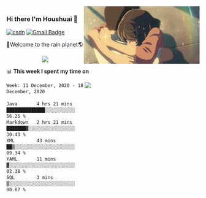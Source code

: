 <img  align='right' height="150" src="https://github.com/LikeRainDay/LikeRainDay/blob/master/pic/img_rain_1.gif?raw=true">



### Hi there I'm Houshuai :lemon:

[![csdn](https://img.shields.io/badge/-csdn-c14438?style=flat-square&logo=c&logoColor=white)](https://blog.csdn.net/qq_15807167)
[![Gmail Badge](https://img.shields.io/badge/-gmail-c14438?style=flat-square&logo=Gmail&logoColor=white&link=mailto:houshuai0816@gmail.com)](mailto:houshuai0816@gmail.com)

🚀Welcome to the rain planet🌎

<center>
<img align='center'  src="https://source.unsplash.com/random/1200x600">
</center>

📊 **This week I spent my time on**

<img align='right'   width="300" src="https://github-readme-stats.vercel.app/api?username=LikeRainDay&show_icons=true&title_color=fff&icon_color=79ff97&text_color=9f9f9f&bg_color=151515">

<!--START_SECTION:waka-->
```text
Week: 11 December, 2020 - 18 December, 2020

Java       4 hrs 21 mins   ██████████████░░░░░░░░░░░   56.25 % 
Markdown   2 hrs 21 mins   ███████▓░░░░░░░░░░░░░░░░░   30.43 % 
XML        43 mins         ██▒░░░░░░░░░░░░░░░░░░░░░░   09.34 % 
YAML       11 mins         ▓░░░░░░░░░░░░░░░░░░░░░░░░   02.38 % 
SQL        3 mins          ▒░░░░░░░░░░░░░░░░░░░░░░░░   00.67 % 
```
<!--END_SECTION:waka-->
